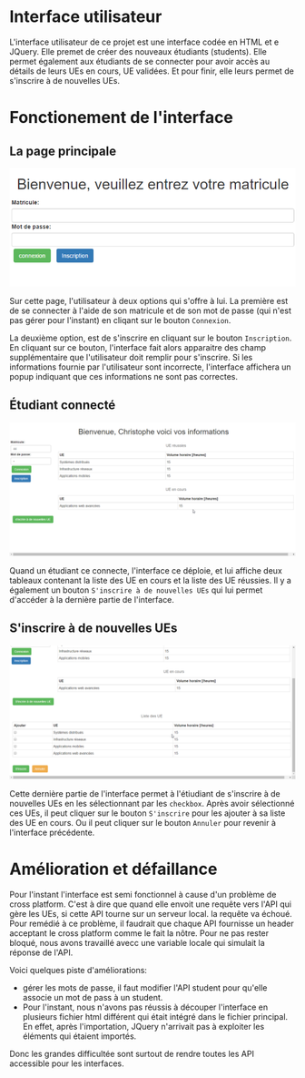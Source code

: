 Interface utilisateur
===========

L'interface utilisateur de ce projet est une interface codée en HTML et e JQuery. Elle premet de créer des nouveaux étudiants (students). Elle permet également aux étudiants de se connecter pour avoir accès au détails de leurs UEs en cours, UE validées. Et pour finir, elle leurs permet de s'inscrire à de nouvelles UEs.

# Fonctionement de l'interface
## La page principale

![picture](figures/principale.png)

Sur cette page, l'utilisateur à deux options qui s'offre à lui. La première est de se connecter à l'aide de son matricule et de son mot de passe (qui n'est pas gérer pour l'instant) en cliqant sur le bouton `Connexion`.

La deuxième option, est de s'inscrire en cliquant sur le bouton `Inscription`. En cliquant sur ce bouton, l'interface fait alors apparaitre des champ supplémentaire que l'utilisateur doit remplir pour s'inscrire.
Si les informations fournie par l'utilisateur sont incorrecte, l'interface affichera un popup indiquant que ces informations ne sont pas correctes.

## Étudiant connecté

![picture](figures/studentConnected.png)

Quand un étudiant ce connecte, l'interface ce déploie, et lui affiche deux tableaux contenant la liste des UE en cours et la liste des UE réussies.
Il y a également un bouton `S'inscrire à de nouvelles UEs` qui lui permet d'accéder à la dernière partie de l'interface.

## S'inscrire à de nouvelles UEs

![picture](figures/nouvellesUes.png)

Cette dernière partie de l'interface permet à l'étiudiant de s'inscrire à de nouvelles UEs en les sélectionnant par les `checkbox`.
Après avoir sélectionné ces UEs, il peut cliquer sur le bouton `S'inscrire` pour les ajouter à sa liste des UE en cours.
Ou il peut cliquer sur le bouton `Annuler` pour revenir à l'interface précédente.

# Amélioration et défaillance

Pour l'instant l'interface est semi fonctionnel à cause d'un problème de cross platform. C'est à dire que quand elle envoit une requête vers l'API qui gère les UEs, si cette API tourne sur un serveur local. la requête va échoué. Pour remédié à ce problème, il faudrait que chaque API fournisse un header acceptant le cross platform comme le fait la nôtre.
Pour ne pas rester bloqué, nous avons travaillé avecc une variable locale qui simulait la réponse de l'API.

Voici quelques piste d'améliorations: 
* gérer les mots de passe, il faut modifier l'API student pour qu'elle associe un mot de pass à un student.
* Pour l'instant, nous n'avons pas réussis à découper l'interface en plusieurs fichier html différent qui était intégré dans le fichier principal. En effet, après l'importation, JQuery n'arrivait pas à exploiter les éléments qui étaient importés.

Donc les grandes difficultée sont surtout de rendre toutes les API accessible pour les interfaces.


